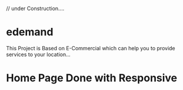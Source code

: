 // under Construction....
# edemand 
This Project is Based on E-Commercial 
which can help you to provide services to your location...

# Home Page Done with Responsive

